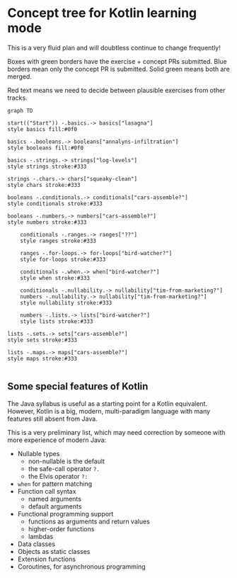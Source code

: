 # Concept tree for Kotlin learning mode

This is a very fluid plan and will doubtless continue to change frequently!

Boxes with green borders have the exercise + concept PRs submitted.
Blue borders mean only the concept PR is submitted.
Solid green means both are merged.

Red text means we need to decide between plausible exercises from other tracks.

```mermaid
graph TD
    
start(("Start")) -.basics.-> basics["lasagna"]
style basics fill:#0f0

basics -.booleans.-> booleans["annalyns-infiltration"]
style booleans fill:#0f0

basics -.strings.-> strings["log-levels"]
style strings stroke:#333

strings -.chars.-> chars["squeaky-clean"]
style chars stroke:#333

booleans -.conditionals.-> conditionals["cars-assemble?"]
style conditionals stroke:#333

booleans -.numbers.-> numbers["cars-assemble?"]
style numbers stroke:#333

    conditionals -.ranges.-> ranges["??"]
    style ranges stroke:#333

    ranges -.for-loops.-> for-loops["bird-watcher?"]
    style for-loops stroke:#333

    conditionals -.when.-> when["bird-watcher?"]
    style when stroke:#333

    conditionals -.nullability.-> nullability["tim-from-marketing?"]
    numbers -.nullability.-> nullability["tim-from-marketing?"]
    style nullability stroke:#333

    numbers -.lists.-> lists["bird-watcher?"]
    style lists stroke:#333

lists -.sets.-> sets["cars-assemble?"]
style sets stroke:#333

lists -.maps.-> maps["cars-assemble?"]
style maps stroke:#333


```


## Some special features of Kotlin

The Java syllabus is useful as a starting point for a Kotlin equivalent.
However, Kotlin is a big, modern, multi-paradigm language with many features still absent from Java.

This is a very preliminary list, which may need correction by someone with more experience of modern Java:

- Nullable types
  - non-nullable is the default 
  - the safe-call operator `?.`
  - the Elvis operator `?:`
- `when` for pattern matching
- Function call syntax
  - named arguments
  - default arguments
- Functional programming support
  - functions as arguments and return values
  - higher-order functions 
  - lambdas
- Data classes
- Objects as static classes
- Extension functions
- Coroutines, for asynchronous programming



